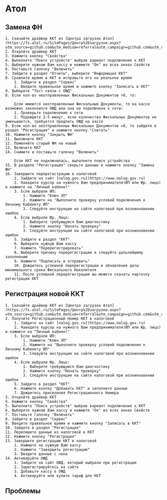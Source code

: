 # Атол

## Замена ФН

	1. Скачайте драйвер ККТ из [Центра загрузок Атол](https://fs.atol.ru/SitePages/Центр%20загрузки.aspx?utm_source=github.com&utm_medium=referral&utm_campaign=github.com&utm_referrer=github.com)
	2. Откройте драйвер ККТ
	3. Нажмите кнопку "Свойства"
	4. Выполните "Поиск устройств" выбрав вариант подключения к ККТ
	5. Выберите нужнаю Вам кассу и нажмите "Ок" во всех окнах Свойств
	6. Поставьте галочку "Включить"
	7. Зайдите в раздел "Отчеты", выберите "Информация ККТ"
	8. Сравните время в ККТ и исправьте его на реальное время
		1. Зайдите в раздел "Сервис"
		2. Введите правильное время и нажмите кнопку "Записать в ККТ"
	9. Выберите "Тест связи с ОФД"
	8. Если кол-во неотправленных Фискальных Документов >0, то:
		
		Если имеются неотправленные Фискальные Документы, то на кассе возможно закончился ОФД или она не подключена к сети:
		1. Проверьте подключение к сети
		2. Подождите 2-5 минут, если количество Фискальных Документов не уменьшается, требуется продлить ОФД на кассе
	9. Если кол-во неотправленных Фискальных Документов =0, то зайдите в раздел "Регистрация" и нажмите кнопку "Считать"
	10. Нажмите кнопку "Закрыть ФН"
	11. Выключите ККТ
	12. Поменяйте старый ФН на новый
	13. Включите ККТ
	14. Снимите и поставьте галочку "Включить"
		
		Если ККТ не подключилась, выполните поиск устройства
	15. В разделе "Регистрация" сверьте данные и нажмите кнопку "Замена ФН"
	16. Завершите перерегистрацию в налоговой
		1. Зайдите на сайт [nalog.gov.ru](https://www.nalog.gov.ru)
		2. Наведите курсор на нужного Вам предпринимателя(ИП или Юр. лицо) и нажмите на "Личный кабинет"
		3. Если выбрали ИП:
			1. Нажмите "Ключ ЭП"
			2. Нажмите на "Выполните проверку условий подключения к Личному Кабинету ИП"
			3. Следуйте инструкции на сайте налоговой при возникновении ошибок
		4. Если выбрали Юр. Лицо:
			1. Выберите требующуюся Вам диагностику
			2. Нажмите кнопку "Начать проверку"
			3. Следуйте инструкции на сайте налоговой при возникновении ошибок
		5. Зайдите в раздел "ККТ"
		6. Выберите нужную Вам кассу
		7. Нажмите "Перерегистрировать"
		8. Выберите причину перерегистрации и следуйте дальнейшему заполнению
		9. Нажмите "Подписать и отправить"
		10. Дождитесь успешной перерегистрации и обновления даты минимального срока Фискального Накопителя
		11. После успешной перерегистрации вы можете скачать карточку регистрации ККТ

## Регистрация новой ККТ
	1. Скачайте драйвер ККТ из [Центра загрузок Атол](https://fs.atol.ru/SitePages/Центр%20загрузки.aspx?utm_source=github.com&utm_medium=referral&utm_campaign=github.com&utm_referrer=github.com)
	2. Получите Регистрационный Номер ККТ в налоговой
		1. Зайдите на сайт [nalog.gov.ru](https://www.nalog.gov.ru)
		2. Наведите курсор на нужного Вам предпринимателя(ИП или Юр. лицо) и нажмите на "Личный кабинет"
		3. Если выбрали ИП:
			1. Нажмите "Ключ ЭП"
			2. Нажмите на "Выполните проверку условий подключения к Личному Кабинету ИП"
			3. Следуйте инструкции на сайте налоговой при возникновении ошибок
		4. Если выбрали Юр. Лицо:
			1. Выберите требующуюся Вам диагностику
			2. Нажмите кнопку "Начать проверку"
			3. Следуйте инструкции на сайте налоговой при возникновении ошибок
		5. Зайдите в раздел "ККТ"
		6. Нажмите кнопку "Добавить ККТ" и заполните данные
		7. Дождитесь присвоения Регистрационного Номера
	3. Откройте драйвер ККТ
	4. Нажмите кнопку "Свойства"
	5. Выполните "Поиск устройств" выбрав вариант подключения к ККТ
	6. Выберите нужнаю Вам кассу и нажмите "Ок" во всех окнах Свойств
	7. Поставьте галочку "Включить"
	8. Зайдите в раздел "Сервис"
	9. Введите правильное время и нажмите кнопку "Записать в ККТ"
	10. Зайдите в раздел "Регистрация"
	11. Перепишите данные из налоговой в ККТ
	12. Нажмите кнопку "Регистрация"
	13. Завершите регистрацию ККТ в налоговой
		1. Нажмите на нужную Вам кассу
		2. Нажмите "Завершить регистрацию"
		3. Введите данные с чека
	14. Активируйте ОФД
		1. Зайдите на сайт ОФД, который выбрали при регистрации
		2. Зарегистрируйтесь на сайте
		3. Добавьте кассу в ОФД
		4. Активируйте или купите тариф для ККТ

## Проблемы